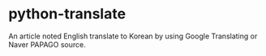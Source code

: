 # python-translate
An article noted English translate to Korean by using Google Translating or Naver PAPAGO source.
